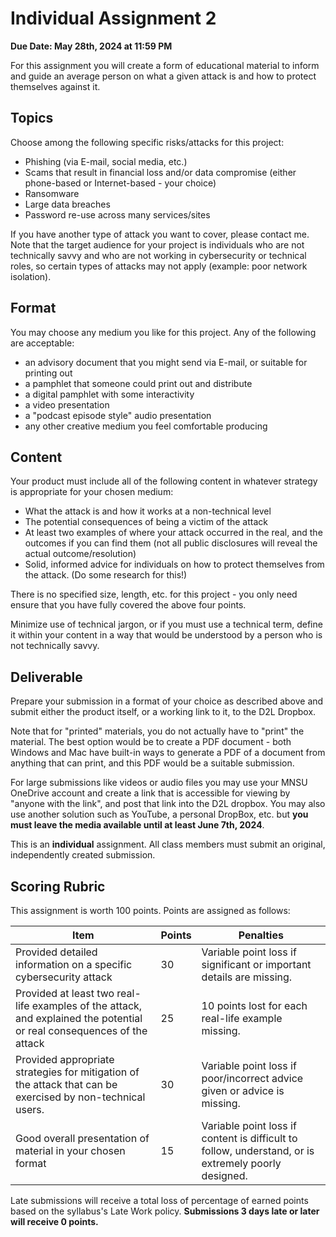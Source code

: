 # Individual Assignment 2

**Due Date: May 28th, 2024 at 11:59 PM**

For this assignment you will create a form of educational material to inform and guide an average person on what a given attack is and how to protect themselves against it.

## Topics

Choose among the following specific risks/attacks for this project:

* Phishing (via E-mail, social media, etc.)
* Scams that result in financial loss and/or data compromise (either phone-based or Internet-based - your choice)
* Ransomware
* Large data breaches
* Password re-use across many services/sites

If you have another type of attack you want to cover, please contact me. Note that the target audience for your project is individuals who are not technically savvy and who are not working in cybersecurity or technical roles, so certain types of attacks may not apply (example: poor network isolation).

## Format

You may choose any medium you like for this project. Any of the following are acceptable:

* an advisory document that you might send via E-mail, or suitable for printing out
* a pamphlet that someone could print out and distribute
* a digital pamphlet with some interactivity
* a video presentation
* a "podcast episode style" audio presentation
* any other creative medium you feel comfortable producing

## Content

Your product must include all of the following content in whatever strategy is appropriate for your chosen medium:

* What the attack is and how it works at a non-technical level
* The potential consequences of being a victim of the attack
* At least two examples of where your attack occurred in the real, and the outcomes if you can find them (not all public disclosures will reveal the actual outcome/resolution)
* Solid, informed advice for individuals on how to protect themselves from the attack. (Do some research for this!)

There is no specified size, length, etc. for this project - you only need ensure that you have fully covered the above four points.

Minimize use of technical jargon, or if you must use a technical term, define it within your content in a way that would be understood by a person who is not technically savvy. 

## Deliverable

Prepare your submission in a format of your choice as described above and submit either the product itself, or a working link to it, to the D2L Dropbox. 

Note that for "printed" materials, you do not actually have to "print" the material. The best option would be to create a PDF document - both Windows and Mac have built-in ways to generate a PDF of a document from anything that can print, and this PDF would be a suitable submission.

For large submissions like videos or audio files you may use your MNSU OneDrive account and create a link that is accessible for viewing by "anyone with the link", and post that link into the D2L dropbox. You may also use another solution such as YouTube, a personal DropBox, etc. but **you must leave the media available until at least June 7th, 2024**.

This is an **individual** assignment. All class members must submit an original, independently created submission.

## Scoring Rubric

This assignment is worth 100 points. Points are assigned as follows:

| Item | Points | Penalties |
|-|-|-|
| Provided detailed information on a specific cybersecurity attack | 30 | Variable point loss if significant or important details are missing. |
| Provided at least two real-life examples of the attack, and explained the potential or real consequences of the attack | 25 | 10 points lost for each real-life example missing. |
| Provided appropriate strategies for mitigation of the attack that can be exercised by non-technical users. | 30 | Variable point loss if poor/incorrect advice given or advice is missing. |
| Good overall presentation of material in your chosen format | 15 | Variable point loss if content is difficult to follow, understand, or is extremely poorly designed. |

Late submissions will receive a total loss of percentage of earned points based on the syllabus's Late Work policy. **Submissions 3 days late or later will receive 0 points.**
